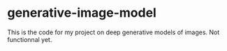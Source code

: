 # generative-image-model

This is the code for my project on deep generative models of images. Not functionnal yet.
